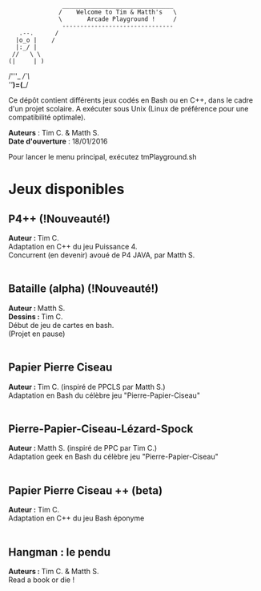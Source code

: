                    _______________________________
                  /    Welcome to Tim & Matth's   \
                  \       Arcade Playground !     /
                   -------------------------------
       .--.      / 
      |o_o |    /     
      |:_/ |		  	
     //   \ \         
    (|     | )
   /''\'_   _/`\        
   '\'___)=(___/		

Ce dépôt contient différents jeux codés en Bash ou en C++, dans le cadre
d'un projet scolaire. A exécuter sous Unix (Linux de préférence pour une compatibilité optimale).

<strong>Auteurs</strong> : Tim C. & Matth S.<br>
<strong>Date d'ouverture</strong> : 18/01/2016

Pour lancer le menu principal, exécutez tmPlayground.sh

<h1>Jeux disponibles</h1>

<h2> P4++ (!Nouveauté!) </h2>
<strong>Auteur : </strong> Tim C. <br>
	Adaptation en C++ du jeu Puissance 4. <br>
	Concurrent (en devenir) avoué de P4 JAVA, par Matth S.
	<br><br>
<h2> Bataille (alpha) (!Nouveauté!)</h2>
<strong>Auteur : </strong> Matth S. <br>
<strong>Dessins : </strong> Tim C. <br>
	Début de jeu de cartes en bash. <br>
	(Projet en pause)
	<br><br>
<h2>Papier Pierre Ciseau</h2>

<strong>Auteur : </strong> Tim C. (inspiré de PPCLS par Matth S.)<br>
	Adaptation en Bash du célèbre jeu "Pierre-Papier-Ciseau"
	<br><br>
	
<h2> Pierre-Papier-Ciseau-Lézard-Spock </h2>

<strong>Auteur : </strong>Matth S. (inspiré de PPC par Tim C.)<br>
	Adaptation geek en Bash du célèbre jeu "Pierre-Papier-Ciseau"
	<br><br>
	
<h2> Papier Pierre Ciseau ++ (beta)</h2>

<strong>Auteur :</strong> Tim C. <br>
	Adaptation en C++ du jeu Bash éponyme
	<br><br>
	
<h2> Hangman : le pendu </h2>

<strong>Auteurs : </strong> Tim C. & Matth S.<br>
	Read a book or die !
